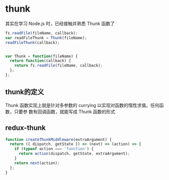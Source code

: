 # thunk
其实在学习 Node.js
时，已经接触并熟悉 Thunk 函数了

```js
fs.readFile(fileName, callback);
var readFileThunk = Thunk(fileName);
readFileThunk(callback);


var Thunk = function(fileName) {
  return function(callback) {
    return fs.readFile(fileName, callback);
  };
};
```

## thunk的定义
Thunk 函数实现上就是针对多参数的 currying 以实现对函数的惰性求值。任何函数，只要参
数有回调函数，就能写成 Thunk 函数的形式


## redux-thunk
```js
function createThunkMiddleware(extraArgument) {
  return ({ dispatch, getState }) => (next) => (action) => {
    if (typeof action === 'function') {
      return action(dispatch, getState, extraArgument);
    }
    return next(action);
  };
}
```
